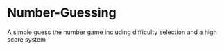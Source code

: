 # Number-Guessing
A simple guess the number game including difficulty selection and a high score system
